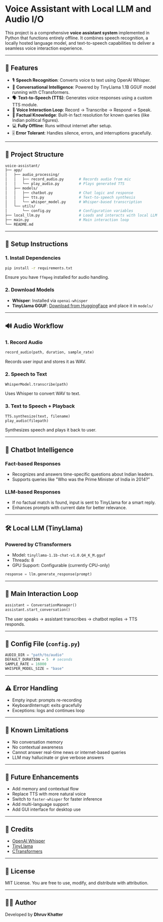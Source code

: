 
# Voice Assistant with Local LLM and Audio I/O

This project is a comprehensive **voice assistant system** implemented in Python that functions entirely offline. It combines speech recognition, a locally hosted language model, and text-to-speech capabilities to deliver a seamless voice interaction experience.

---

## 🔧 Features

- 🎙️ **Speech Recognition**: Converts voice to text using OpenAI Whisper.
- 🤖 **Conversational Intelligence**: Powered by TinyLlama 1.1B GGUF model running with CTransformers.
- 🗣️ **Text-to-Speech (TTS)**: Generates voice responses using a custom TTS module.
- 🔁 **Voice Interaction Loop**: Record → Transcribe → Respond → Speak.
- 🧠 **Factual Knowledge**: Built-in fact resolution for known queries (like Indian political figures).
- 💻 **Fully Offline**: Runs without internet after setup.
- 🎚️ **Error Tolerant**: Handles silence, errors, and interruptions gracefully.

---

## 📁 Project Structure

```bash
voice-assistant/
├── app/
│   ├── audio_processing/
│   │   ├── record_audio.py       # Records audio from mic
│   │   └── play_audio.py         # Plays generated TTS
│   ├── models/
│   │   ├── chatbot.py            # Chat logic and response
│   │   ├── tts.py                # Text-to-speech synthesis
│   │   └── whisper_model.py      # Whisper-based transcription
│   └── utils/
│       └── config.py             # Configuration variables
├── local_llm.py                  # Loads and interacts with local LLM
├── main.py                       # Main interaction loop
└── README.md
```

---

## 🚀 Setup Instructions

### 1. Install Dependencies
```bash
pip install -r requirements.txt
```
Ensure you have `ffmpeg` installed for audio handling.

### 2. Download Models
- **Whisper**: Installed via `openai-whisper`
- **TinyLlama GGUF**: [Download from HuggingFace](https://huggingface.co/TheBloke/TinyLlama-1.1B-Chat-v1.0-GGUF) and place it in `models/`

---

## 🔊 Audio Workflow

### 1. Record Audio
```python
record_audio(path, duration, sample_rate)
```
Records user input and stores it as WAV.

### 2. Speech to Text
```python
WhisperModel.transcribe(path)
```
Uses Whisper to convert WAV to text.

### 3. Text to Speech + Playback
```python
TTS.synthesize(text, filename)
play_audio(filepath)
```
Synthesizes speech and plays it back to user.

---

## 🧠 Chatbot Intelligence

### Fact-based Responses
- Recognizes and answers time-specific questions about Indian leaders.
- Supports queries like "Who was the Prime Minister of India in 2014?"

### LLM-based Responses
- If no factual match is found, input is sent to TinyLlama for a smart reply.
- Enhances prompts with current date for better relevance.

---

## 🛠️ Local LLM (TinyLlama)

### Powered by CTransformers
- Model: `tinyllama-1.1b-chat-v1.0.Q4_K_M.gguf`
- Threads: 8
- GPU Support: Configurable (currently CPU-only)

```python
response = llm.generate_response(prompt)
```

---

## 🔄 Main Interaction Loop

```python
assistant = ConversationManager()
assistant.start_conversation()
```
The user speaks → assistant transcribes → chatbot replies → TTS responds.

---

## 🧩 Config File (`config.py`)
```python
AUDIO_DIR = "path/to/audio"
DEFAULT_DURATION = 5  # seconds
SAMPLE_RATE = 16000
WHISPER_MODEL_SIZE = "base"
```

---

## ⚠️ Error Handling

- Empty input: prompts re-recording
- KeyboardInterrupt: exits gracefully
- Exceptions: logs and continues loop

---

## 🚫 Known Limitations

- No conversation memory
- No contextual awareness
- Cannot answer real-time news or internet-based queries
- LLM may hallucinate or give verbose answers

---

## 🌱 Future Enhancements

- Add memory and contextual flow
- Replace TTS with more natural voice
- Switch to `faster-whisper` for faster inference
- Add multi-language support
- Add GUI interface for desktop use

---

## 🙏 Credits

- [OpenAI Whisper](https://github.com/openai/whisper)
- [TinyLlama](https://huggingface.co/TheBloke/TinyLlama-1.1B-Chat-v1.0-GGUF)
- [CTransformers](https://github.com/marella/ctransformers)

---

## 📄 License

MIT License. You are free to use, modify, and distribute with attribution.

---

## 👨‍💻 Author

Developed by **Dhruv Khatter**
